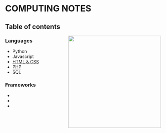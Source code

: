 # COMPUTING NOTES 

## Table of contents

<img src="https://planspace.org/20151206-how_to_eat_computers/img/cat_at_mini_desk.jpg" height="300" align="right">

### Languages 

* Python
* Javascript
* [HTML & CSS](bachelor-1/HTMLCSS.md)
* [PHP](bachelor-1/PHP.md)
* SQL

### Frameworks

*
*
*

